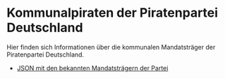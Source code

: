 # Kommunalpiraten der Piratenpartei Deutschland

Hier finden sich Informationen über die kommunalen Mandatsträger der Piratenpartei Deutschland.

* [JSON mit den bekannten Mandatsträgern der Partei](v1/kommunalpiraten.json)

